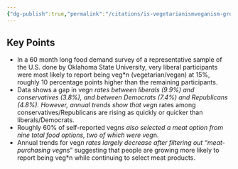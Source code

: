 ```yaml
---
{"dg-publish":true,"permalink":"/citations/is-vegetarianismveganism-growing-more-partisan-over-time-rethink-priorities/","tags":["veg_diets"],"created":"2025-10-23T17:42:44.450+01:00","updated":"2025-10-23T18:12:10.177+01:00"}
---
```


## Key Points
* In a 60 month long food demand survey of a representative sample of the U.S. done by Oklahoma State University, very liberal participants were most likely to report being veg*n (vegetarian/vegan) at 15%, roughly 10 percentage points higher than the remaining participants.
* Data shows a gap in veg*n rates between liberals (9.9%) and conservatives (3.8%), and between Democrats (7.4%) and Republicans (4.8%). However, annual trends show that veg*n rates among conservatives/Republicans are rising as quickly or quicker than liberals/Democrats.
* Roughly 60% of self-reported veg*ns also selected a meat option from nine total food options, two of which were veg*n.
* Annual trends for veg*n rates largely decrease after filtering out “meat-purchasing veg*ns” suggesting that people are growing more likely to report being veg*n while continuing to select meat products.